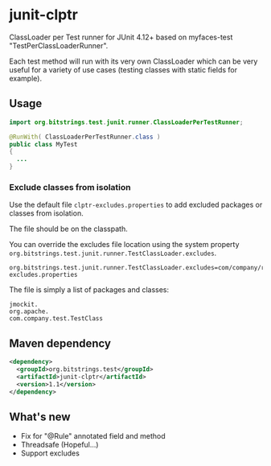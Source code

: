 # junit-clptr
ClassLoader per Test runner for JUnit 4.12+ based on myfaces-test "TestPerClassLoaderRunner".

Each test method will run with its very own ClassLoader which can be very useful for a variety of use cases (testing classes with static fields for example).

## Usage

```java
import org.bitstrings.test.junit.runner.ClassLoaderPerTestRunner;

@RunWith( ClassLoaderPerTestRunner.class )
public class MyTest
{
  ...
}
```

### Exclude classes from isolation

Use the default file `clptr-excludes.properties` to add excluded packages or classes from isolation.

The file should be on the classpath.

You can override the excludes file location using the system property `org.bitstrings.test.junit.runner.TestClassLoader.excludes`.
```
org.bitstrings.test.junit.runner.TestClassLoader.excludes=com/company/res/clptr-excludes.properties
```

The file is simply a list of packages and classes:
```
jmockit.
org.apache.
com.company.test.TestClass
```

## Maven dependency

```xml
<dependency>
  <groupId>org.bitstrings.test</groupId>
  <artifactId>junit-clptr</artifactId>
  <version>1.1</version>
</dependency>
```

## What's new

* Fix for "@Rule" annotated field and method
* Threadsafe (Hopeful...)
* Support excludes
